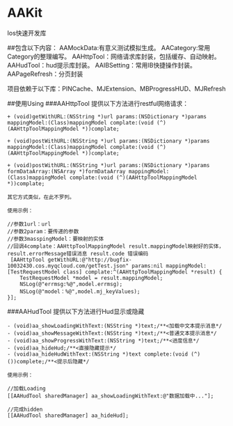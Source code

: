# AAKit
Ios快速开发库
   
##包含以下内容：
AAMockData:有意义测试模拟生成。
AACategory:常用Category的整理编写。
AAHttpTool：网络请求库封装，包括缓存、自动映射。
AAHudTool：hud提示库封装。
AAIBSetting：常用IB快捷操作封装。
AAPageRefresh：分页封装

项目依赖于以下库：PINCache、MJExtension、MBProgressHUD、MJRefresh
	
##使用Using
###AAHttpTool
提供以下方法进行restful网络请求：

    + (void)getWithURL:(NSString *)url params:(NSDictionary *)params mappingModel:(Class)mappingModel complate:(void (^)(AAHttpToolMappingModel *))complate;
    
    + (void)postWithURL:(NSString *)url params:(NSDictionary *)params mappingModel:(Class)mappingModel complate:(void (^)(AAHttpToolMappingModel *))complate;
    
    + (void)postWithURL:(NSString *)url params:(NSDictionary *)params formDataArray:(NSArray *)formDataArray mappingModel:(Class)mappingModel complate:(void (^)(AAHttpToolMappingModel *))complate;
    
    其它方式类似，在此不罗列。
    
    使用示例：
    
    //参数1url：url
    //参数2param：要传递的参数
    //参数3masspingModel：要映射的实体
    //回调4complate：AAHttpToolMappingModel result.mappingModel映射好的实体，result.errorMessage错误消息 result.code 错误编码
     [AAHttpTool getWithURL:@"http://bugfix-10032430.cos.myqcloud.com/getTest.json" params:nil mappingModel:[TestRequestModel class] complate:^(AAHttpToolMappingModel *result) {
        TestRequestModel *model = result.mappingModel;
        NSLog(@"errmsg:%@",model.errmsg);
        NSLog(@"model：%@",model.mj_keyValues);
    }];
    

###AAHudTool
提供以下方法进行Hud显示或隐藏

    - (void)aa_showLoadingWithText:(NSString *)text;/**<加载中文本提示消息*/
    - (void)aa_showMessageWithText:(NSString *)text;/**<普通文本提示消息*/
    - (void)aa_showProgressWithText:(NSString *)text;/**<进度信息*/
    - (void)aa_hideHud;/**<直接隐藏提示*/
    - (void)aa_hideHudWithText:(NSString *)text complete:(void (^)())complete;/**<提示后隐藏*/

    使用示例：
    
    //加载Loading
    [[AAHudTool sharedManager] aa_showLoadingWithText:@"数据加载中..."];
    
    //完成hidden
    [[AAHudTool sharedManager] aa_hideHud];


